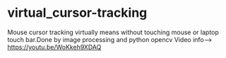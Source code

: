 # virtual_cursor-tracking
Mouse cursor tracking virtually means without touching mouse or laptop touch bar.Done by image processing and python opencv
Video info--> https://youtu.be/WoKkeh9XDAQ
